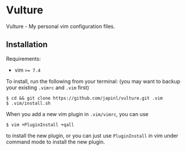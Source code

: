 Vulture
=======

Vulture - My personal vim configuration files.

Installation
------------

Requirements:

* vim `>= 7.4`

To install, run the following from your terminal: (you may want to backup
your existing `.vimrc` and `.vim` first)

``` shell
$ cd && git clone https://github.com/japinl/vulture.git .vim
$ .vim/install.sh
```

When you add a new vim plugin in `.vim/vimrc`, you can use

```
$ vim +PluginInstall +qall
```

to install the new plugin, or you can just use `PluginInstall` in vim under
command mode to install the new plugin.
